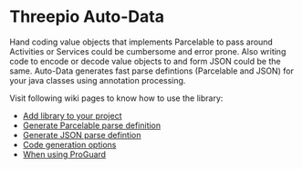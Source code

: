 # Threepio Auto-Data

Hand coding value objects that implements Parcelable to pass around Activities or Services could be cumbersome and error prone. Also writing code to encode or decode value objects to and form JSON could be the same. Auto-Data generates fast parse defintions (Parcelable and JSON) for your java classes using annotation processing.

Visit following wiki pages to know how to use the library:

* [Add library to your project](https://github.com/abdullah-chhatra/threepio-auto-data/wiki/Adding-library-to-your-project)
* [Generate Parcelable parse definition](https://github.com/abdullah-chhatra/threepio-auto-data/wiki/Generate-Parcelable-parse-definition)
* [Generate JSON parse defintion](https://github.com/abdullah-chhatra/threepio-auto-data/wiki/Generate-JSON-parse-definition)
* [Code generation options](https://github.com/abdullah-chhatra/threepio-auto-data/wiki/Code-generation-options)
* [When using ProGuard](https://github.com/abdullah-chhatra/threepio-auto-data/wiki/When-using-ProGuard)
